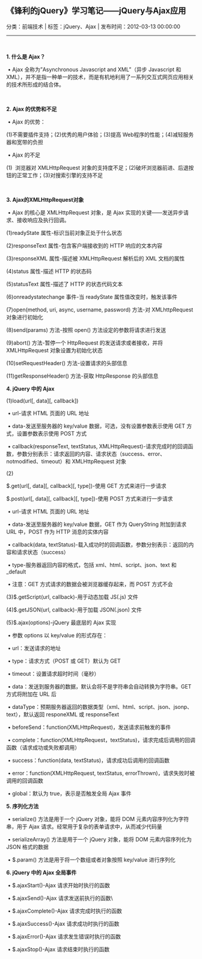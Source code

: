 ## 《锋利的jQuery》学习笔记——jQuery与Ajax应用

分类：前端技术 | 标签：jQuery、Ajax | 发布时间：2012-03-13 00:00:00

___

 

​**1. 什么是 Ajax？**

 • Ajax 全称为”Asynchronous Javascript and XML”（异步 Javascript 和
XML），并不是指一种单一的技术，而是有机地利用了一系列交互式网页应用相关的技术所形成的结合体。

 

​**2. Ajax 的优势和不足**

 • Ajax 的优势：

(1)不需要插件支持；(2)优秀的用户体验；(3)提高
Web程序的性能；(4)减轻服务器和宽带的负担

 • Ajax 的不足

(1)  浏览器对 XMLHttpRequest
对象的支持度不足；(2)破坏浏览器前进、后退按钮的正常工作；(3)对搜索引擎的支持不足

 

​**3. Ajax的XMLHttpRequest对象**

 • Ajax 的核心是 XMLHttpRequest 对象，是 Ajax
实现的关键——发送异步请求、接收响应及执行回调。

(1)readyState 属性-标识当前对象正处于什么状态

(2)responseText 属性-包含客户端接收到的 HTTP 响应的文本内容

(3)responseXML 属性-描述被 XMLHttpRequest 解析后的 XML 文档的属性

(4)status 属性-描述 HTTP 的状态码

(5)statusText 属性-描述了 HTTP 的状态代码文本

(6)onreadystatechange 事件-当 readyState 属性值改变时，触发该事件

(7)open(method, uri, async, username, password) 方法-对 XMLhttpRequest
对象进行初始化

(8)send(params) 方法-按照 open() 方法设定的参数将请求进行发送

(9)abort() 方法-暂停一个 HttpRequest 的发送请求或者接收，并将
XMLHttpRequest 对象设置为初始化状态

(10)setRequestHeader() 方法-设置请求的头部信息

(11)getResponseHeader() 方法-获取 HttpResponse 的头部信息


​**4. jQuery 中的 Ajax**

(1)load(url[, data][, callback])

 • url-请求 HTML 页面的 URL 地址

 • data-发送至服务器的 key/value 数据，可选，没有设置参数表示使用 GET
方式，设置参数表示使用 POST 方式

 • callback(responseText, textStatus,
XMLHttpRequest)-请求完成时的回调函数，参数分别表示：请求返回的内容、请求状态（success、error、notmodified、timeout）和
XMLHttpRequest 对象

(2)

$.get(url[, data][, callback][, type])-使用 GET 方式来进行一步请求

$.post(url[, data][, callback][, type])-使用 POST 方式来进行一步请求

 • url-请求 HTML 页面的 URL 地址

 • data-发送至服务器的 key/value 数据，GET 作为 QueryString 附加到请求
URL 中，POST 作为 HTTP 消息的实体内容

 • callback(data,
textStatus)-载入成功时的回调函数，参数分别表示：返回的内容和请求状态（success）

 • type-服务器返回内容的格式，包括 xml、html、script、json、text 和_default

 • 注意：GET 方式请求的数据会被浏览器缓存起来，而 POST 方式不会

(3)$.getScript(url, callback)-用于动态加载 JS(.js) 文件

(4)$.getJSON(url, callback)-用于加载 JSON(.json) 文件

(5)$.ajax(options)-jQuery 最底层的 Ajax 实现

 • 参数 options 以 key/value 的形式存在：

 • url：发送请求的地址

 • type：请求方式（POST 或 GET）默认为 GET

 • timeout：设置请求超时时间（毫秒）

 • data：发送到服务器的数据，默认会将不是字符串会自动转换为字符串。GET
方式将附加在 URL 后

 •
dataType：预期服务器返回的数据类型（xml、html、script、json、jsonp、text），默认返回
responeXML 或 responseText

 • beforeSend：function(XMLHttpRequest)，发送请求前触发的事件

 • complete：function(XMLHttpRequest，textStatus)，请求完成后调用的回调函数（请求成功或失败都调用）

 • success：function(data, textStatus)，请求成功后调用的回调函数

 • error：function(XMLHttpRequest, textStatus,
errorThrown)，请求失败时被调用的回调函数

 • global：默认为 true，表示是否触发全局 Ajax 事件


​**5. 序列化方法**

 • serialize() 方法是用于一个 jQuery 对象，能将 DOM
元素内容序列化为字符串，用于 Ajax
请求。经常用于复杂的表单请求中，从而减少代码量

 • serializeArray() 方法是用于一个 jQuery 对象，能将 DOM 元素内容序列化为
JSON 格式的数据

 • $.param() 方法是用于将一个数组或者对象按照 key/value 进行序列化


​**6. jQuery 中的 Ajax 全局事件**

 • $.ajaxStart()-Ajax 请求开始时执行的函数

 • $.ajaxSend()-Ajax 请求发送前执行的函数\

 • $.ajaxComplete()-Ajax 请求完成时执行的函数

 • $.ajaxSuccess()-Ajax 请求成功时执行的函数

 • $.ajaxError()-Ajax 请求发生错误时执行的函数

 • $.ajaxStop()-Ajax 请求结束时执行的函数

 


